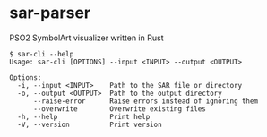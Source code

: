 # sar-parser

PSO2 SymbolArt visualizer written in Rust

```shell
$ sar-cli --help
Usage: sar-cli [OPTIONS] --input <INPUT> --output <OUTPUT>

Options:
  -i, --input <INPUT>    Path to the SAR file or directory
  -o, --output <OUTPUT>  Path to the output directory
      --raise-error      Raise errors instead of ignoring them
      --overwrite        Overwrite existing files
  -h, --help             Print help
  -V, --version          Print version
```
